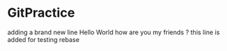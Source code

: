 # GitPractice
adding a brand new line
Hello World how are you my friends ?
this line is added for testing rebase 
